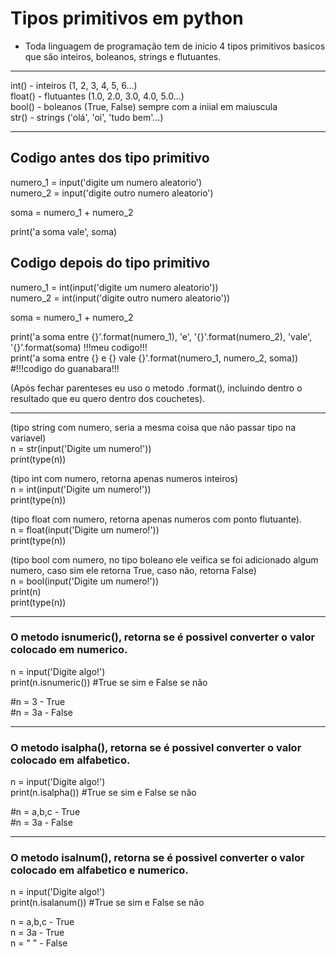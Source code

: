
# Tipos primitivos em python
- Toda linguagem de programação tem de inicio 4 tipos primitivos basicos que são inteiros, boleanos, strings e flutuantes.

--- ----
int() - inteiros (1, 2, 3, 4, 5, 6...)<br>
float() - flutuantes (1.0, 2.0, 3.0, 4.0, 5.0...)<br>
bool() - boleanos (True, False) sempre com a iniial em maiuscula<br>
str() - strings ('olá', 'oi', 'tudo bem'...)<br>
--- ----

## Codigo antes dos tipo primitivo
numero_1 = input('digite um numero aleatorio')<br>
numero_2 = input('digite outro numero aleatorio')<br>

soma = numero_1 + numero_2<br>

print('a soma vale', soma)<br>


## Codigo depois do tipo primitivo
numero_1 = int(input('digite um numero aleatorio'))<br>
numero_2 = int(input('digite outro numero aleatorio'))<br>

soma = numero_1 + numero_2<br>

print('a soma entre {}'.format(numero_1), 'e', '{}'.format(numero_2), 'vale', '{}'.format(soma) !!!meu codigo!!!<br>
print('a soma entre {} e {} vale {}'.format(numero_1, numero_2, soma)) #!!!codigo do guanabara!!!<br>

(Após fechar parenteses eu uso o metodo .format(), incluindo dentro o resultado que eu quero dentro dos couchetes).
--- ---


(tipo string com numero, seria a mesma coisa que não passar tipo na variavel)<br>
n = str(input('Digite um numero!'))<br>
print(type(n))<br>

(tipo int com numero, retorna apenas numeros inteiros)<br>
n = int(input('Digite um numero!'))<br>
print(type(n))<br>

(tipo float com numero, retorna apenas numeros com ponto flutuante).<br>
n = float(input('Digite um numero!'))<br>
print(type(n))<br>

(tipo bool com numero, no tipo boleano ele veifica se foi adicionado algum numero, caso sim ele retorna True, caso não, retorna False)<br>
n = bool(input('Digite um numero!'))<br>
print(n)<br>
print(type(n))<br>

--- ---


### O metodo isnumeric(), retorna se é possivel converter o valor colocado em numerico.

n = input('Digite algo!')<br>
print(n.isnumeric()) #True se sim e False se não<br>

#n = 3 - True<br>
#n = 3a - False<br>

--- ---


### O metodo isalpha(), retorna se é possivel converter o valor colocado em alfabetico.

n = input('Digite algo!')<br>
print(n.isalpha()) #True se sim e False se não<br>

#n = a,b,c - True<br>
#n = 3a - False<br>

--- ---


### O metodo isalnum(), retorna se é possivel converter o valor colocado em alfabetico e numerico.

n = input('Digite algo!')<br>
print(n.isalanum()) #True se sim e False se não<br>

n = a,b,c - True<br>
n = 3a - True<br>
n = " " - False<br>
